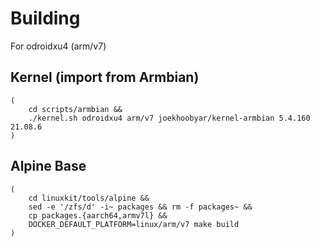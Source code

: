 # Building


For odroidxu4 (arm/v7)

## Kernel (import from Armbian)

```
(
    cd scripts/armbian && 
    ./kernel.sh odroidxu4 arm/v7 joekhoobyar/kernel-armbian 5.4.160 21.08.6
)
```

## Alpine Base

```
(
    cd linuxkit/tools/alpine &&
    sed -e '/zfs/d' -i~ packages && rm -f packages~ &&
    cp packages.{aarch64,armv7l} &&
    DOCKER_DEFAULT_PLATFORM=linux/arm/v7 make build
)
```

